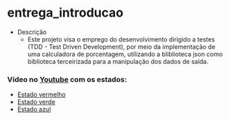 # entrega_introducao

* Descrição
  * Este projeto visa o emprego do desenvolvimento dirigido a testes (TDD - Test Driven Development), por meio da implementação 
   de uma calculadora de porcentagem, utilizando a bliblioteca json como biblioteca terceirizada para a manipulação dos dados de saída. 
   
### Vídeo no [Youtube](https://youtu.be/ePhYPV5GFPE) com os estados:
  
  * [Estado vermelho](https://youtu.be/ePhYPV5GFPE?t=169)
  * [Estado verde](https://youtu.be/ePhYPV5GFPE?t=208)
  * [Estado azul](https://youtu.be/ePhYPV5GFPE?t=326)

